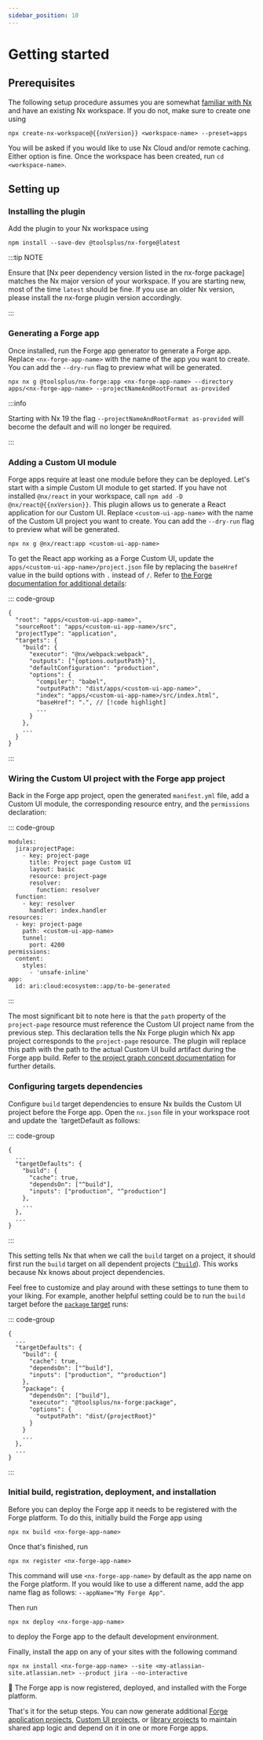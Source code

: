 ```yaml
---
sidebar_position: 10
---
```


<script setup>
const nxVersion = 18
</script>

# Getting started

## Prerequisites

The following setup procedure assumes you are somewhat [familiar with Nx](https://nx.dev/getting-started/why-nx) and have an existing Nx workspace. If you do not, make sure to create one using

```shell-vue
npx create-nx-workspace@{{nxVersion}} <workspace-name> --preset=apps
```

You will be asked if you would like to use Nx Cloud and/or remote caching. Either option is fine. Once the workspace has been created, run `cd <workspace-name>`.

## Setting up

### Installing the plugin

Add the plugin to your Nx workspace using

```shell
npm install --save-dev @toolsplus/nx-forge@latest
```

:::tip NOTE

Ensure that [Nx peer dependency version listed in the nx-forge package] matches the Nx major version of your workspace. If you are starting new, most of the time `latest` should be fine. If you use an older Nx version, please install the nx-forge plugin version accordingly. 

:::

### Generating a Forge app

Once installed, run the Forge app generator to generate a Forge app. Replace `<nx-forge-app-name>` with the name of the app you want to create. You can add the `--dry-run` flag to preview what will be generated.

```shell
npx nx g @toolsplus/nx-forge:app <nx-forge-app-name> --directory apps/<nx-forge-app-name> --projectNameAndRootFormat as-provided
```

:::info

Starting with Nx 19 the flag `--projectNameAndRootFormat as-provided` will become the default and will no longer be required. 

:::

### Adding a Custom UI module

Forge apps require at least one module before they can be deployed. Let's start with a simple Custom UI module to get started. If you have not installed `@nx/react` in your workspace, call `npm add -D @nx/react@{{nxVersion}}`. This plugin allows us to generate a React application for our Custom UI. Replace `<custom-ui-app-name>` with the name of the Custom UI project you want to create. You can add the `--dry-run` flag to preview what will be generated.

```shell
npx nx g @nx/react:app <custom-ui-app-name>
```


To get the React app working as a Forge Custom UI, update the `apps/<custom-ui-app-name>/project.json` file by replacing the `baseHref` value in the build options with `.` instead of `/`. Refer to [the Forge documentation for additional details](https://developer.atlassian.com/platform/forge/custom-ui/#accessing-static-assets):

::: code-group
```json[project.json]:line-numbers
{
  "root": "apps/<custom-ui-app-name>",
  "sourceRoot": "apps/<custom-ui-app-name>/src",
  "projectType": "application",
  "targets": {
    "build": {
      "executor": "@nx/webpack:webpack",
      "outputs": ["{options.outputPath}"],
      "defaultConfiguration": "production",
      "options": {
        "compiler": "babel",
        "outputPath": "dist/apps/<custom-ui-app-name>",
        "index": "apps/<custom-ui-app-name>/src/index.html",
        "baseHref": ".", // [!code highlight]
        ...
      }
    },
    ...
  }
}
```
:::

### Wiring the Custom UI project with the Forge app project

Back in the Forge app project, open the generated `manifest.yml` file, add a Custom UI module, the corresponding resource entry, and the `permissions` declaration:

::: code-group
```yaml{2-8,12-20}[manifest.yml]:line-numbers
modules:
  jira:projectPage:
    - key: project-page
      title: Project page Custom UI
      layout: basic
      resource: project-page
      resolver:
        function: resolver  
  function:
    - key: resolver
      handler: index.handler
resources:
  - key: project-page
    path: <custom-ui-app-name>
    tunnel:
      port: 4200
permissions:
  content:
    styles:
      - 'unsafe-inline'
app:
  id: ari:cloud:ecosystem::app/to-be-generated
```
:::

The most significant bit to note here is that the `path` property of the `project-page` resource must reference the Custom UI project name from the previous step. This declaration tells the Nx Forge plugin which Nx app project corresponds to the `project-page` resource. The plugin will replace this path with the path to the actual Custom UI build artifact during the Forge app build. Refer to [the project graph concept documentation](../concepts/project-graph) for further details.

### Configuring targets dependencies

Configure `build` target dependencies to ensure Nx builds the Custom UI project before the Forge app. Open the `nx.json` file in your workspace root and update the `targetDefault as follows:

::: code-group
```json{4-8}[nx.json]:line-numbers
{
  ...
  "targetDefaults": {
    "build": {
      "cache": true,
      "dependsOn": ["^build"],
      "inputs": ["production", "^production"]
    },
    ...
  },
  ...
}
```
:::

This setting tells Nx that when we call the `build` target on a project, it should first run the `build` target on all dependent projects ([`^build`](https://nx.dev/reference/project-configuration#dependson)). This works because Nx knows about project dependencies.

Feel free to customize and play around with these settings to tune them to your liking. For example, another helpful setting could be to run the `build` target before the [`package` target](../reference/executors.md#package) runs:

::: code-group
```json{9-15}[nx.json]:line-numbers
{
  ...
  "targetDefaults": {
    "build": {
      "cache": true,
      "dependsOn": ["^build"],
      "inputs": ["production", "^production"]
    },
    "package": {
      "dependsOn": ["build"],
      "executor": "@toolsplus/nx-forge:package",
      "options": {
        "outputPath": "dist/{projectRoot}"
      }
    }
    ...
  },
  ...
}
```
:::

### Initial build, registration, deployment, and installation

Before you can deploy the Forge app it needs to be registered with the Forge platform. To do this, initially build the Forge app using

```shell
npx nx build <nx-forge-app-name>
```

Once that's finished, run

```shell
npx nx register <nx-forge-app-name>
```

This command will use `<nx-forge-app-name>` by default as the app name on the Forge platform. If you would like to use a different name, add the app name flag as follows: `--appName="My Forge App"`.

Then run

```shell
npx nx deploy <nx-forge-app-name>
```

to deploy the Forge app to the default development environment.

Finally, install the app on any of your sites with the following command

```shell
npx nx install <nx-forge-app-name> --site <my-atlassian-site.atlassian.net> --product jira --no-interactive
```

:tada: The Forge app is now registered, deployed, and installed with the Forge platform.

That's it for the setup steps. You can now generate additional [Forge application projects](generating-a-forge-app), [Custom UI projects](adding-a-custom-ui-module), or [library projects](https://nx.dev/concepts/more-concepts/applications-and-libraries) to maintain shared app logic and depend on it in one or more Forge apps.
